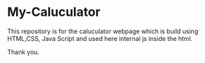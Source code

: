 # My-Caluculator
This repository is for the caluculator webpage which is build using HTML,CSS, Java Script and used here internal js inside the html.

Thank you.
